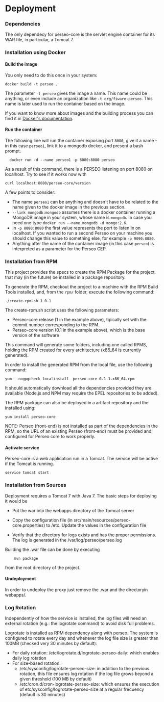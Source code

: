 # Deployment

### Dependencies

The only dependecy for perseo-core is the servlet engine container for its WAR file, in particular, a Tomcat 7.

### Installation using Docker

#### Build the image

You only need to do this once in your system:

	docker build -t perseo .

The parameter `-t perseo` gives the image a name. This name could be anything, or even include an organization like `-t org/fiware-perseo`. This name is later used to run the container based on the image.

If you want to know more about images and the building process you can find it in [Docker's documentation](https://docs.docker.com/userguide/dockerimages/).
    
#### Run the container

The following line will run the container exposing port `8080`, give it a name -in this case `perseo1`, link it to a mongodb docker, and present a bash prompt.

	  docker run -d --name perseo1 -p 8080:8080 perseo 

As a result of this command, there is a PERSEO listening on port 8080 on localhost. Try to see if it works now with

	curl localhost:8080/perseo-core/version

A few points to consider:

* The name `perseo1` can be anything and doesn't have to be related to the name given to the docker image in the previous section.
* `--link mongodb:mongodb` assumes there is a docker container running a MongoDB image in your system, whose name is `mongodb`. In case you need one type `docker run --name mongodb -d mongo:2.6`.
* In `-p 8080:8080` the first value represents the port to listen in on localhost. If you wanted to run a second Perseo on your machine you should change this value to something else, for example `-p 9090:8080`.
* Anything after the name of the container image (in this case `perseo`) is interpreted as a parameter for the Perseo CEP. 
 

### Installation from RPM

This project provides the specs to create the RPM Package for the project, that may (in the future) be installed in a
package repository.

To generate the RPM, checkout the project to a machine with the RPM Build Tools installed, and, from the `rpm/` folder,
execute the following command:

```
./create-rpm.sh 1 0.1
```

The create-rpm.sh script uses the following parameters:

* Perseo-core release (1 in the example above), tipically set with the commit number corresponding to the RPM.
* Perseo-core version (0.1 in the example above), which is the base version of the software

This command will generate some folders, including one called RPMS, holding the RPM created for every architecture
(x86_64 is currently generated).

In order to install the generated RPM from the local file, use the following command:

```
yum --nogpgcheck localinstall  perseo-core-0.1-1.x86_64.rpm
```

It should automatically download all the dependencies provided they are available (Node.js and NPM may require the
EPEL repositories to be added).

The RPM package can also be deployed in a artifact repository and the installed using:

```
yum install perseo-core
```

NOTE: Perseo (front-end) is not installed as part of the dependencies in the RPM, so the URL of an existing Perseo (front-end)
must be provided and configured for Perseo core to work properly.

#### Activate service

Perseo-core is a web application run in a Tomcat. The service will be active if the Tomcat is running.
```
service tomcat start
```

### Installation from Sources

Deployment requires a Tomcat 7 with Java 7. The basic steps for deploying it would be

* Put the war into the webapps directory of the Tomcat server
* Copy the configuration file (in src/main/resources/perseo-core.properties) to /etc. Update the values in the configuration file

* Verify that the directory for logs exists and has the proper permissions. The log is generated in the /var/log/perseo/perseo.log

Building the .war file can be done by executing
```
    mvn package
```
from the root directory of the project.

#### Undeployment
In order to undeploy the proxy just remove the .war and the directoryin webapps/.


### Log Rotation
Independently of how the service is installed, the log files will need an external rotation (e.g.: the logrotate command) to avoid disk full problems.

Logrotate is installed as RPM dependency along with perseo. The system is configured to rotate every day and whenever the log file size is greater than 100MB (checked very 30 minutes by default):
* For daily rotation: /etc/logrotate.d/logrotate-perseo-daily: which enables daily log rotation
* For size-based rotation:
	* /etc/sysconfig/logrotate-perseo-size: in addition to the previous rotation, this file ensures log rotation if the log file grows beyond a given threshold (100 MB by default)
	* /etc/cron.d/cron-logrotate-perseo-size: which ensures the execution of etc/sysconfig/logrotate-perseo-size at a regular frecuency (default is 30 minutes)
